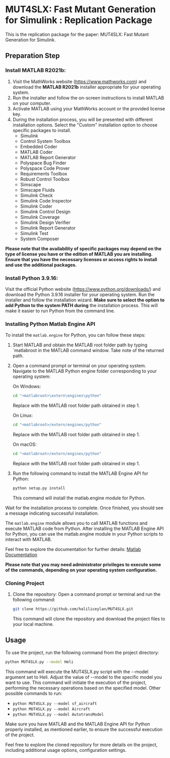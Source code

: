 # MUT4SLX: Fast Mutant Generation for Simulink : Replication Package

This is the replication package for the paper: MUT4SLX: Fast Mutant Generation for Simulink.

## Preparation Step

### Install MATLAB R2021b:

1. Visit the MathWorks website (https://www.mathworks.com) and download the **MATLAB R2021b** installer appropriate for your operating system.
2. Run the installer and follow the on-screen instructions to install MATLAB on your computer.
3. Activate MATLAB using your MathWorks account or the provided license key.
4. During the installation process, you will be presented with different installation options. Select the "Custom" installation option to choose specific packages to install.
    - Simulink
    - Control System Toolbox
    - Embedded Coder
    - MATLAB Coder
    - MATLAB Report Generator
    - Polyspace Bug Finder
    - Polyspace Code Prover
    - Requirements Toolbox
    - Robust Control Toolbox
    - Simscape
    - Simscape Fluids
    - Simulink Check
    - Simulink Code Inspector
    - Simulink Coder
    - Simulink Control Design
    - Simulink Coverage
    - Simulink Design Verifier
    - Simulink Report Generator
    - Simulink Test
    - System Composer

**Please note that the availability of specific packages may depend on the type of license you have or the edition of MATLAB you are installing. Ensure that you have the necessary licenses or access rights to install and use the additional packages.**

### Install Python 3.9.16:

Visit the official Python website (https://www.python.org/downloads/) and download the Python 3.9.16 installer for your operating system.
Run the installer and follow the installation wizard.
**Make sure to select the option to add Python to the system PATH during** the installation process. This will make it easier to run Python from the command line.

### Installing Python Matlab Engine API

To install the `matlab.engine` for Python, you can follow these steps:

1. Start MATLAB and obtain the MATLAB root folder path by typing `matlabroot in the MATLAB command window. Take note of the returned path.

2. Open a command prompt or terminal on your operating system.
    Navigate to the MATLAB Python engine folder corresponding to your operating system:
    
    On Windows:
    ```bash
    cd "<matlabroot>\extern\engines\python"
    ```
    Replace <matlabroot> with the MATLAB root folder path obtained in step 1.

    On Linux:
    ```bash
    cd "<matlabroot>/extern/engines/python"
    ```
    Replace <matlabroot> with the MATLAB root folder path obtained in step 1.

    On macOS:
    ```bash
    cd "<matlabroot>/extern/engines/python"
    ```
    Replace <matlabroot> with the MATLAB root folder path obtained in step 1.

3. Run the following command to install the MATLAB Engine API for Python:

    ```bash
    python setup.py install
    ```
    This command will install the matlab.engine module for Python.

Wait for the installation process to complete. Once finished, you should see a message indicating successful installation.

The `matlab.engine` module allows you to call MATLAB functions and execute MATLAB code from Python. After installing the MATLAB Engine API for Python, you can use the matlab.engine module in your Python scripts to interact with MATLAB.

Feel free to explore the documentation for further details: [Matlab Documentation](https://www.mathworks.com/help/matlab/matlab-engine-for-python.html)

**Please note that you may need administrator privileges to execute some of the commands, depending on your operating system configuration.**

  
### Cloning Project 
1. Clone the repository: Open a command prompt or terminal and run the following command:
    ```bash
    git clone https://github.com/haliliceylan/MUT4SLX.git
    ```
    This command will clone the repository and download the project files to your local machine.
## Usage
To use the project, run the following command from the project directory:

```bash
python MUT4SLX.py --model Heli
```
This command will execute the MUT4SLX.py script with the --model argument set to Heli. Adjust the value of --model to the specific model you want to use. This command will initiate the execution of the project, performing the necessary operations based on the specified model.
Other possible commands to run:
- `python MUT4SLX.py --model sf_aircraft`
- `python MUT4SLX.py --model Aircraft`
- `python MUT4SLX.py --model AutotransModel`

Make sure you have MATLAB and the MATLAB Engine API for Python properly installed, as mentioned earlier, to ensure the successful execution of the project.

Feel free to explore the cloned repository for more details on the project, including additional usage options, configuration settings.
